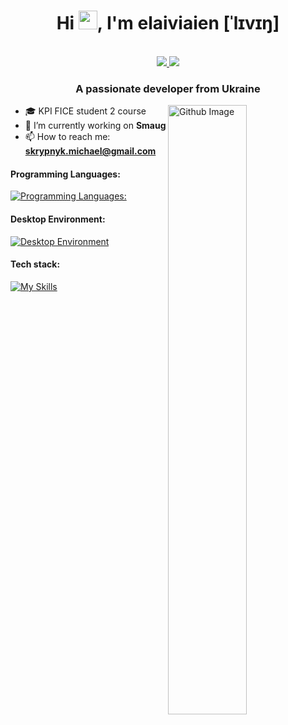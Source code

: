 <h1 align="center">Hi <img src="https://raw.githubusercontent.com/iampavangandhi/iampavangandhi/master/gifs/Hi.gif" width="30px">, I'm elaiviaien [ˈlɪvɪŋ]</h1>
 <p align="center"><br/>
   <a href="https://twitter.com/elaiviaien">
    <img src="https://img.shields.io/badge/twitter-elaiviaien-blue">
  </a>
  
  <a href="https://t.me/liumphis">
    <img src="https://img.shields.io/badge/telegram-liumphis-red">
  </a>
</p>

<h3 align="center">A passionate developer from Ukraine</h3>

<img width="50%" align="right" alt="Github Image" src="https://raw.githubusercontent.com/onimur/.github/master/.resources/git-header.svg" />

- 🎓 KPI FICE student 2 course
- 🔭 I’m currently working on **Smaug**
- 📫 How to reach me:
**skrypnyk.michael@gmail.com**
<h4>Programming Languages: </h4>

[![Programming Languages:](https://skillicons.dev/icons?i=py,js,c,cs)](https://skillicons.dev)

<h4>Desktop Environment: </h4>

[![Desktop Environment](https://skillicons.dev/icons?i=git,kubernetes,docker,pycharm,github&perline=8)](https://skillicons.dev)

<h4>Tech stack: </h4>

[![My Skills](https://skillicons.dev/icons?i=mongodb,aws,gcp,azure,jenkins,nginx,postgres,redis,selenium,vue,webpack,django,fastapi&perline=8)](https://skillicons.dev)


